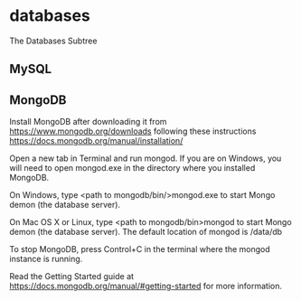 # databases
The Databases Subtree

## MySQL


## MongoDB

Install MongoDB after downloading it from https://www.mongodb.org/downloads following these instructions https://docs.mongodb.org/manual/installation/

Open a new tab in Terminal and run mongod. If you are on Windows, you will need to open mongod.exe in the directory where you installed MongoDB.

On Windows, type <path to mongodb/bin/>mongod.exe <ENTER> to start Mongo demon (the database server).

On Mac OS X or Linux, type <path to mongodb/bin>mongod <ENTER> to start Mongo demon (the database server). The default location of mongod is /data/db

To stop MongoDB, press Control+C in the terminal where the mongod instance is running.

Read the Getting Started guide at https://docs.mongodb.org/manual/#getting-started for more information.

